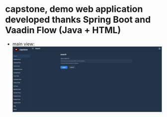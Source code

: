 # capstone, demo web application developed thanks Spring Boot and Vaadin Flow (Java + HTML)

* main view:
![capstone main view](https://github.com/paolomococci/enterprise-workshop/blob/main/screenshots/screenshot_capstone_2021-07-12.png)
